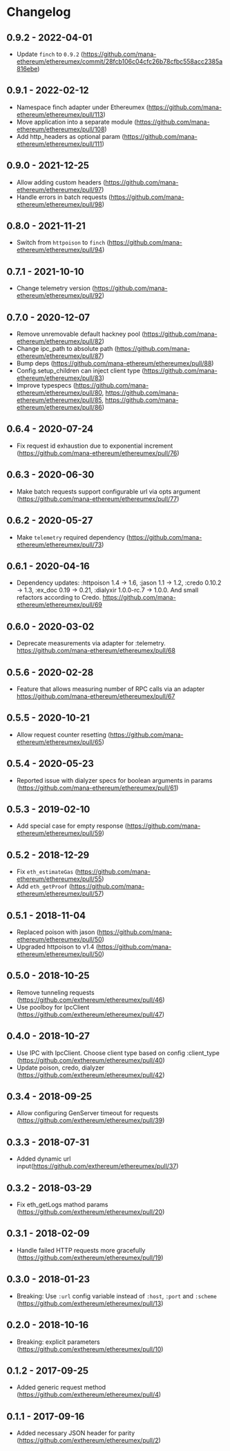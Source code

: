 # Changelog

## 0.9.2 - 2022-04-01
* Update `finch` to `0.9.2` (https://github.com/mana-ethereum/ethereumex/commit/28fcb106c04cfc26b78cfbc558acc2385a816ebe)

## 0.9.1 - 2022-02-12
* Namespace finch adapter under Ethereumex (https://github.com/mana-ethereum/ethereumex/pull/113)
* Move application into a separate module (https://github.com/mana-ethereum/ethereumex/pull/108)
* Add http_headers as optional param (https://github.com/mana-ethereum/ethereumex/pull/111)

## 0.9.0 - 2021-12-25
* Allow adding custom headers (https://github.com/mana-ethereum/ethereumex/pull/97)
* Handle errors in batch requests (https://github.com/mana-ethereum/ethereumex/pull/98)

## 0.8.0 - 2021-11-21
* Switch from `httpoison` to `finch` (https://github.com/mana-ethereum/ethereumex/pull/94)

## 0.7.1 - 2021-10-10
* Change telemetry version (https://github.com/mana-ethereum/ethereumex/pull/92)

## 0.7.0 - 2020-12-07
* Remove unremovable default hackney pool (https://github.com/mana-ethereum/ethereumex/pull/82)
* Change ipc_path to absolute path (https://github.com/mana-ethereum/ethereumex/pull/87)
* Bump deps (https://github.com/mana-ethereum/ethereumex/pull/88)
* Config.setup_children can inject client type (https://github.com/mana-ethereum/ethereumex/pull/83)
* Improve typespecs (https://github.com/mana-ethereum/ethereumex/pull/80, https://github.com/mana-ethereum/ethereumex/pull/85, https://github.com/mana-ethereum/ethereumex/pull/86)

## 0.6.4 - 2020-07-24
* Fix request id exhaustion due to exponential increment (https://github.com/mana-ethereum/ethereumex/pull/76)

## 0.6.3 - 2020-06-30
* Make batch requests support configurable url via opts argument (https://github.com/mana-ethereum/ethereumex/pull/77)

## 0.6.2 - 2020-05-27
* Make `telemetry` required dependency (https://github.com/mana-ethereum/ethereumex/pull/73)

## 0.6.1 - 2020-04-16
* Dependency updates: :httpoison 1.4 -> 1.6, :jason 1.1 -> 1.2, :credo 0.10.2 -> 1.3, :ex_doc 0.19 -> 0.21, :dialyxir 1.0.0-rc.7 -> 1.0.0. And small refactors according to Credo. https://github.com/mana-ethereum/ethereumex/pull/69

## 0.6.0 - 2020-03-02
* Deprecate measurements via adapter for :telemetry. https://github.com/mana-ethereum/ethereumex/pull/68

## 0.5.6 - 2020-02-28
* Feature that allows measuring number of RPC calls via an adapter https://github.com/mana-ethereum/ethereumex/pull/67

## 0.5.5 - 2020-10-21
* Allow request counter resetting (https://github.com/mana-ethereum/ethereumex/pull/65)

## 0.5.4 - 2020-05-23
* Reported issue with dialyzer specs for boolean arguments in params (https://github.com/mana-ethereum/ethereumex/pull/61)

## 0.5.3 - 2019-02-10
* Add special case for empty response (https://github.com/mana-ethereum/ethereumex/pull/59)

## 0.5.2 - 2018-12-29
* Fix `eth_estimateGas` (https://github.com/mana-ethereum/ethereumex/pull/55)
* Add `eth_getProof` (https://github.com/mana-ethereum/ethereumex/pull/57)

## 0.5.1 - 2018-11-04
* Replaced poison with jason (https://github.com/mana-ethereum/ethereumex/pull/50)
* Upgraded httpoison to v1.4 (https://github.com/mana-ethereum/ethereumex/pull/50)

## 0.5.0 - 2018-10-25
* Remove tunneling requests (https://github.com/exthereum/ethereumex/pull/46)
* Use poolboy for IpcClient (https://github.com/exthereum/ethereumex/pull/47)

## 0.4.0 - 2018-10-27
* Use IPC with IpcClient. Choose client type based on config :client_type (https://github.com/exthereum/ethereumex/pull/40)
* Update poison, credo, dialyzer (https://github.com/exthereum/ethereumex/pull/42)

## 0.3.4 - 2018-09-25
* Allow configuring GenServer timeout for requests (https://github.com/exthereum/ethereumex/pull/39)

## 0.3.3 - 2018-07-31
* Added dynamic url input(https://github.com/exthereum/ethereumex/pull/37)

## 0.3.2 - 2018-03-29
* Fix eth_getLogs mathod params (https://github.com/exthereum/ethereumex/pull/20)

## 0.3.1 - 2018-02-09
* Handle failed HTTP requests more gracefully (https://github.com/exthereum/ethereumex/pull/19)

## 0.3.0 - 2018-01-23
* Breaking: Use `:url` config variable instead of `:host`, `:port` and `:scheme` (https://github.com/exthereum/ethereumex/pull/13)

## 0.2.0 - 2018-10-16
* Breaking: explicit parameters (https://github.com/exthereum/ethereumex/pull/10)

## 0.1.2 - 2017-09-25
* Added generic request method (https://github.com/exthereum/ethereumex/pull/4)

## 0.1.1 - 2017-09-16
* Added necessary JSON header for parity (https://github.com/exthereum/ethereumex/pull/2)
